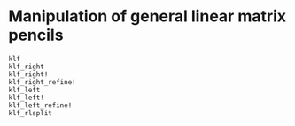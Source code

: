 # Manipulation of general linear matrix pencils

```@docs
klf
klf_right
klf_right!
klf_right_refine!
klf_left
klf_left!
klf_left_refine!
klf_rlsplit
```
